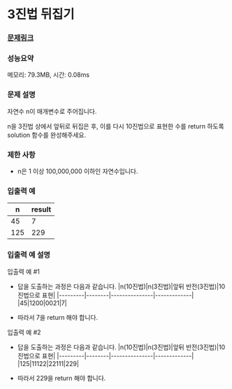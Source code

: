 # 3진법 뒤집기

### [문제링크](https://school.programmers.co.kr/learn/courses/30/lessons/68935)

### 성능요약

메모리: 79.3MB, 시간: 0.08ms

<p>

### 문제 설명
<p>자연수 n이 매개변수로 주어집니다. 
<p>n을 3진법 상에서 앞뒤로 뒤집은 후, 이를 다시 10진법으로 표현한 수를 return 하도록 solution 함수를 완성해주세요.

### 제한 사항
- n은 1 이상 100,000,000 이하인 자연수입니다.

### 입출력 예
|n|result|
|---|---|
|45|7|
|125|229|

### 입출력 예 설명
<p> 입출력 예 #1

- 답을 도출하는 과정은 다음과 같습니다.
|n(10진법)|n(3진법)|앞뒤 반전(3진법)|10진법으로 표현|
|---------|--------|---------------|-------------|
|45|1200|0021|7|

- 따라서 7을 return 해야 합니다.

<p> 입출력 예 #2

- 답을 도출하는 과정은 다음과 같습니다.
|n(10진법)|n(3진법)|앞뒤 반전(3진법)|10진법으로 표현|
|---------|--------|---------------|-------------|
|125|11122|22111|229|

- 따라서 229을 return 해야 합니다.